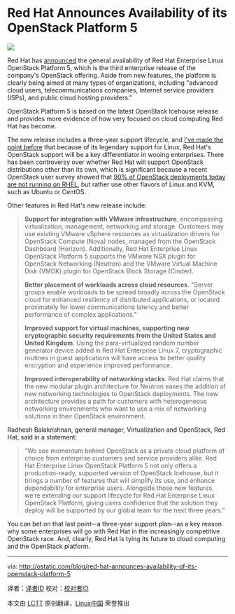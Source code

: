 Red Hat Announces Availability of its OpenStack Platform 5
================================================================================
![](http://farm4.static.flickr.com/3108/3191608123_67e1da2b79_o.jpg)

Red Hat has [announced][1] the general availability of Red Hat Enterprise Linux OpenStack Platform 5, which is the third enterprise release of the company's OpenStack offering. Aside from new features, the platform is clearly being aimed at many types of organizations, including "advanced cloud users, telecommunications companies, Internet service providers (ISPs), and public cloud hosting providers."

OpenStack Platform 5 is based on the latest OpenStack Icehouse release and provides more evidence of how very focused on cloud computing Red Hat has become.

The new release includes a three-year support lifecycle, and [I've made the point before][2] that because of its legendary support for Linux, Red Hat's OpenStack support will be a key differentiator in wooing enterprises.  There has been controversy over whether Red Hat will support OpenStack distributions other than its own, which is significant because a recent OpenStack user survey showed that  [90% of OpenStack deployments today are not running on RHEL][3], but rather use other flavors of Linux and KVM, such as Ubuntu or CentOS.

Other features in Red Hat's new release include:

> **Support for integration with VMware infrastructure**, encompassing virtualization, management, networking and storage. Customers may use existing VMware vSphere resources as virtualization drivers for OpenStack Compute (Nova) nodes, managed from the OpenStack Dashboard (Horizon). Additionally, Red Hat Enterprise Linux OpenStack Platform 5 supports the VMware NSX plugin for OpenStack Networking (Neutron) and the VMware Virtual Machine Disk (VMDK) plugin for OpenStack Block Storage (Cinder).
> 
> **Better placement of workloads across cloud resources**. "Server groups enable workloads to be spread broadly across the OpenStack cloud for enhanced resiliency of distributed applications, or located proximately for lower communications latency and better performance of complex applications."
> 
> **Improved support for virtual machines, supporting new cryptographic security requirements from the United States and United Kingdom**. Using the para-virtualized random number generator device added in Red Hat Enterprise Linux 7, cryptographic routines in guest applications will have access to better quality encryption and experience improved performance.
> 
> **Improved interoperability of networking stacks**. Red Hat claims that the new modular plugin architecture for Neutron eases the addition of new networking technologies to OpenStack deployments. The new architecture provides a path for customers with heterogeneous networking environments who want to use a mix of networking solutions in their OpenStack environment. 

Radhesh Balakrishnan, general manager, Virtualization and OpenStack, Red Hat, said in a statement: 

> “We see momentum behind OpenStack as a private cloud platform of choice from enterprise customers and service providers alike. Red Hat Enterprise Linux OpenStack Platform 5 not only offers a production-ready, supported version of OpenStack Icehouse, but it brings a number of features that will simplify its use, and enhance dependability for enterprise users. Alongside those new features, we’re extending our support lifecycle for Red Hat Enterprise Linux OpenStack Platform, giving users confidence that the solution they deploy will be supported by our global team for the next three years.” 

You can bet on that last point--a three-year support plan--as a key reason why some enterprises will go with Red Hat in the increasingly competitive OpenStack race. And, clearly, Red Hat is tying its future to cloud computing and the OpenStack platform.

--------------------------------------------------------------------------------

via: http://ostatic.com/blog/red-hat-announces-availability-of-its-openstack-platform-5

译者：[译者ID](https://github.com/译者ID) 校对：[校对者ID](https://github.com/校对者ID)

本文由 [LCTT](https://github.com/LCTT/TranslateProject) 原创翻译，[Linux中国](http://linux.cn/) 荣誉推出

[1]:http://www.marketwatch.com/story/red-hat-announces-general-availability-of-red-hat-enterprise-linux-openstack-platform-5-2014-07-08
[2]:http://ostatic.com/blog/why-red-hats-openstack-support-must-be-as-inclusive-as-possible
[3]:http://www.openstack.org/blog/2013/11/openstack-user-survey-october-2013/